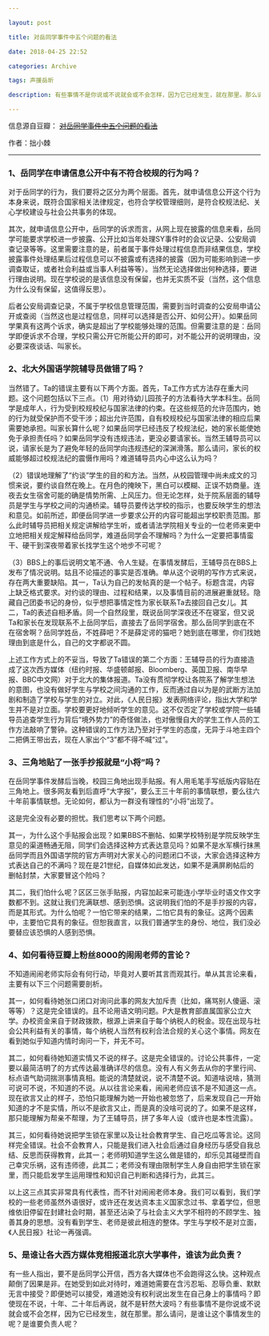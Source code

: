 ```yaml
---

layout: post

title: 对岳同学事件中五个问题的看法

date: 2018-04-25 22:52

categories: Archive

tags: 声援岳昕

description: 有些事情不是你说或不说就会或不会怎样，因为它已经发生，就在那里。那么请问，是谁让这个事情发生的呢？是谁要负责人呢？

---
```


信息源自豆瓣： ~~[对岳同学事件中五个问题的看法](https://www.douban.com/note/667163648/)~~

作者：拙小棘

---
### 1、岳同学在申请信息公开中有不符合校规的行为吗？

对于岳同学的行为，我们要将之区分为两个层面。首先，就申请信息公开这个行为本身来说，既符合国家相关法律规定，也符合学校管理细则，是符合校规法纪、关心学校建设与社会公共事务的体现。

其次，就申请信息公开中，岳同学的诉求而言，从网上现在披露的信息来看，岳同学可能要求学校进一步披露、公开比如当年处理SY事件时的会议记录、公安局调查记录等等。这里需要注意的是，前者属于事件处理过程信息而非结果信息，学校披露事件处理结果后过程信息可以不披露或有选择的披露（因为可能影响到进一步调查取证，或者社会利益或当事人利益等等）。当然无论选择做出何种选择，要进行理由说明。现在学校说的是该信息没有保留，也并无实质不妥（当然，这个信息为什么没有保留，这值得反思）。

后者公安局调查记录，不属于学校信息管理范围，需要到当时调查的公安局申请公开或查阅（当然这也是过程信息，同样可以选择是否公开、如何公开）。如果岳同学果真有这两个诉求，确实是超出了学校能够处理的范围。但需要注意的是：岳同学即便诉求不合理，学校只需公开它所能公开的即可，对不能公开的说明理由，没必要深夜谈话、叫家长。

### 2、北大外国语学院辅导员做错了吗？

当然错了。Ta的错误主要有以下两个方面。首先，Ta工作方式方法存在重大问题。这个问题包括以下三点。（1）用对待幼儿园孩子的方法看待大学本科生。岳同学是成年人，行为受到校规校纪与国家法律的约束。在这些规范的允许范围内，她的行为就受保护而不受干涉；超出允许范围，自有校规校纪与国家法律的相应后果需要她承担。叫家长算什么呢？如果岳同学已经违反了校规法纪，她的家长能使她免于承担责任吗？如果岳同学没有违规违法，更没必要请家长。当然王辅导员可以说，请家长是为了避免年轻的岳同学向违规违纪的深渊滑落。那么请问，家长的权威能够超过校规法纪的震慑作用吗？难道辅导员内心中这么认为吗？

（2）错误地理解了“约谈”学生的目的和方法。当然，从校园管理中尚未成文的习惯来说，要约谈自然在晚上。在月色的掩映下，黑白可以模糊、正误不妨商量。连夜去女生宿舍可能的确是情势所需、上风压力。但无论怎样，处于院系层面的辅导员是学生与学校之间的沟通桥梁。辅导员要传达学校的指示，也要反映学生的想法和意见。如前所述，即便岳同学进一步要求公开的内容可能超出学校职责范围。那么此时辅导员把相关规定讲解给学生听，或者请法学院相关专业的一位老师来更中立地把相关规定解释给岳同学，难道岳同学会不理解吗？为什么一定要把事情蛮干、硬干到深夜带着家长找学生这个地步不可呢？

（3）BBS上的事后说明文笔不通、令人生疑。在事情发酵后，王辅导员在BBS上发布了情况说明。姑且不论描述的事实是否准确。单从这个说明的写作方式来说，存在两大重要缺陷。其一，Ta认为自己的发帖真的是一个帖子。标题含混，内容上缺乏格式要求。对约谈的理由、过程和结果，以及事情目前的进展避重就轻。隐藏自己团委书记的身份，似乎想把事情定性为家长联系Ta去接回自己女儿。其二，Ta的表述自相矛盾。同一个自然段里，既说岳同学深夜还不在寝室，但又说Ta和家长在发现联系不上岳同学后，直接去了岳同学宿舍。那么岳同学到底在不在宿舍啊？岳同学姓岳，不姓薛吧？不是薛定谔的猫吧？她到底在哪里，你们找她理由到底是什么，自己的文字都说不圆。

上述工作方式上的不妥当，导致了Ta错误的第二个方面：王辅导员的行为直接造成了这次西方媒体（纽约时报、华盛顿邮报、Bloomberg、英国卫报、南华早报、BBC中文网）对于北大的集体报道。Ta没有贯彻学校让各院系了解学生想法的意图，也没有做好学生与学校之间沟通的工作，反而通过自以为是的武断方法加剧和制造了学校与学生的对立。对此，《人民日报》发表网络评论，指出大学和学生并不是对立面。学校要更好地倾听学生的意见。这不仅否定了学校或学院一些辅导员追查学生行为背后“境外势力”的奇怪做法，也对傲慢自大的学生工作人员的工作方法敲响了警钟。这种错误的工作方法乃至对于学生的态度，无异于斗地主四个二把俩王带出去，现在人家出个“3”都不得不喊“过”。

### 3、三角地贴了一张手抄报就是“小将”吗？

在岳同学事件发酵后当晚，校园三角地出现手贴报。有人用毛笔手写纸版内容贴在三角地上。很多网友看到后直呼“大字报”，要么王三十年前的事情联想，要么往六十年前事情联想。无论如何，都认为一群没有理性的“小将”出现了。

这是完全没有必要的担忧。我们思考以下两个问题。

其一，为什么这个手贴报会出现？如果BBS不删帖、如果学校特别是学院反映学生意见的渠道畅通无阻，同学们会选择这种方式表达意见吗？如果不是水军横行抹黑岳同学而且外国语学院的官方声明对大家关心的问题闭口不谈，大家会选择这种方式表达自己的不满吗？现在是21世纪，自媒体如此发达，如果不是满屏刷帖后的删帖封禁，大家要冒这个险吗？

其二，我们怕什么呢？区区三张手贴报，内容加起来可能连小学毕业时语文作文字数都不到。这就让我们充满联想、感到恐惧。这说明我们怕的不是手抄报的内容，而是其形式。为什么怕呢？一怕它带来的结果，二怕它具有的象征。这两个因素中，主要怕它具有的象征。但恕我直言，以我们普通学生的身份、地位，我们没必要替应该恐惧的人感到恐惧。

### 4、如何看待豆瓣上粉丝8000的闹闹老师的言论？

不知道闹闹老师实际会有何行动，毕竟对人要听其言而观其行。单从其言论来看，主要有以下三个问题需要剖析。

其一，如何看待她张口闭口对询问此事的网友大加斥责（比如，痛骂别人傻逼、滚等等）？这是完全错误的。且不论用语文明问题。P大是教育部直属国家公立大学。办校资金来自于财政拨款，根源上讲来自于每个纳税人的税金。现在出现与社会公共利益有关的事情，每个纳税人当然有权利合法合规的关心这个事情。网友在看到她似乎知道内情时询问一下，并无不可。

其二，如何看待她知道实情又不说的样子。这是完全错误的。讨论公共事件，一定要以最简洁明了的方式传达最准确详尽的信息。没有人有义务去从你的字里行间、标点语气助词揣测事情真相。能说的清楚就说，说不清楚不说。知道啥说啥，猜测可说可不说，不知道的不说。从以往言论来看，闹闹老师应该不是不知道这一点。现在欲言又止的样子，恐怕只能理解为她一开始也被忽悠了，后来发现自己一开始知道的才不是实情，所以不是欲言又止，而是真的没啥可说的了。如果不是这样，那只能理解为帮亲不帮理，为了王辅导员，拼了多年人设（或许也是本性流露）。

其三，如何看待她说把学生锁在家里以及让社会教育学生、自己吃瓜等言论。这同样完全错误。社会不会教育人，只能是我们进入社会后通过自身经历与感受自我总结、反思而获得教育，此其一；老师明知道学生这么做是错的，却乐见其碰壁而自己幸灾乐祸，这有违师德，此其二；老师没有理由限制学生人身自由把学生锁在家里，而只能启发学生运用理性和知识自己判断和选择行为，此其三。

以上这三点其实非常具有代表性，而不针对闹闹老师本身。我们可以看到，我们学校的一些老师虽然外语很好，或许还在发达资本主义国家念过书、拿着学位，但思维依旧停留在封建社会时期，甚至还沾染了与社会主义大学不相符的不顾学生、独善其身的思想。没有看到学生、老师是彼此相连的整体。学生与学校不是对立面，《人民日报》社论一再强调。

### 5、是谁让各大西方媒体竞相报道北京大学事件，谁该为此负责？

有一些人指出，要不是岳同学公开信，西方各大媒体也不会跑得这么快。这种观点颠倒了因果是非。在她受到如此对待时，难道她需要在含污忍垢、忍辱负重、默默无言中接受？即便她可以接受，难道她没有权利说出发生在自己身上的事情吗？即使现在不说，十年、二十年后再说，就不是轩然大波吗？有些事情不是你说或不说就会或不会怎样，因为它已经发生，就在那里。那么请问，是谁让这个事情发生的呢？是谁要负责人呢？
